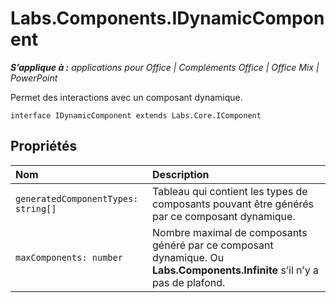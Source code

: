 
# <a name="labs.components.idynamiccomponent"></a>Labs.Components.IDynamicComponent

 _**S’applique à :** applications pour Office | Compléments Office | Office Mix | PowerPoint_

Permet des interactions avec un composant dynamique.

```
interface IDynamicComponent extends Labs.Core.IComponent
```


## <a name="properties"></a>Propriétés


|Nom|Description|
|:-----|:-----|
| `generatedComponentTypes: string[]`|Tableau qui contient les types de composants pouvant être générés par ce composant dynamique.|
| `maxComponents: number`|Nombre maximal de composants généré par ce composant dynamique. Ou  **Labs.Components.Infinite** s’il n’y a pas de plafond.|
